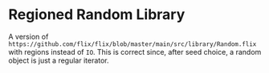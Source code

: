 # Regioned Random Library

A version of
`https://github.com/flix/flix/blob/master/main/src/library/Random.flix` with
regions instead of `IO`. This is correct since, after seed choice, a random
object is just a regular iterator.
